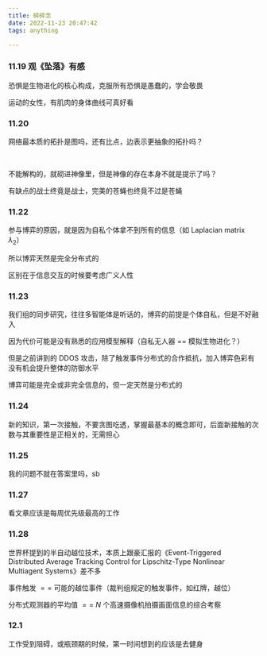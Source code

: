 ```yaml
---
title: 碎碎念
date: 2022-11-23 20:47:42
tags: anything

---
```


### 11.19 观《坠落》有感

恐惧是生物进化的核心构成，克服所有恐惧是愚蠢的，学会敬畏

运动的女性，有肌肉的身体曲线可真好看



### 11.20

网络最本质的拓扑是图吗，还有比点，边表示更抽象的拓扑吗？

<br/>

不能解构的，就砌进神像里，但是神像的存在本身不就是提示了吗？

有缺点的战士终竟是战士，完美的苍蝇也终竟不过是苍蝇



### 11.22

参与博弈的原因，就是因为自私个体拿不到所有的信息（如 Laplacian matrix $\lambda_2$）

所以博弈天然是完全分布式的

区别在于信息交互的时候要考虑广义人性



### 11.23

我们组的同步研究，往往多智能体是听话的，博弈的前提是个体自私，但是不好融入

因为代价可能是没有熟悉的应用模型解释（自私无人器 == 模拟生物进化？）

但是之前讲到的 DDOS 攻击，除了触发事件分布式的合作抵抗，加入博弈色彩有没有机会提升整体的防御水平

博弈可能是完全或非完全信息的，但一定天然是分布式的



### 11.24

新的知识，第一次接触，不要贪图吃透，掌握最基本的概念即可，后面新接触的次数与其重要性是正相关的，无需担心



### 11.25

我的问题不就在答案里吗，sb



### 11.27

看文章应该是每周优先级最高的工作



### 11.28

世界杯提到的半自动越位技术，本质上跟豪汇报的《Event-Triggered Distributed Average Tracking Control for Lipschitz-Type Nonlinear Multiagent Systems》差不多

事件触发 $==$ 可能的越位事件（裁判组规定的触发事件，如红牌，越位）

分布式观测器的平均值 $==$ $N$ 个高速摄像机拍摄画面信息的综合考察



### 12.1

工作受到阻碍，或瓶颈期的时候，第一时间想到的应该是去健身

